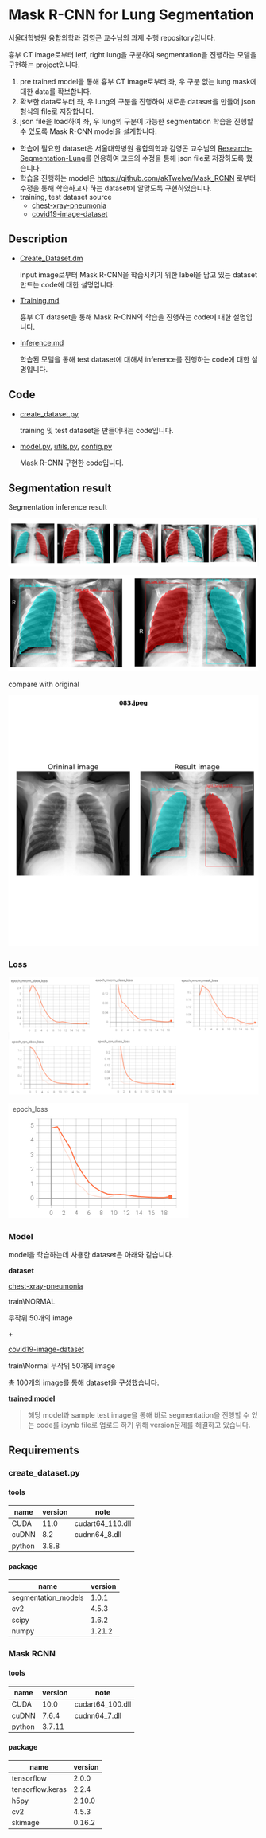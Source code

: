 # Mask R-CNN for Lung Segmentation

서울대학병원 융합의학과 김영곤 교수님의 과제 수행 repository입니다.

흉부 CT image로부터 letf, right lung을 구분하여 segmentation을 진행하는 모델을 구현하는 project입니다.

1. pre trained model을 통해 흉부 CT image로부터 좌, 우 구분 없는 lung mask에 대한 data를 확보합니다.
2. 확보한 data로부터 좌, 우 lung의 구분을 진행하여 새로운 dataset을 만들어 json형식의 file로 저장합니다.
3. json file을 load하여 좌, 우 lung의 구분이 가능한 segmentation 학습을 진행할 수 있도록 Mask R-CNN model을 설계합니다.



- 학습에 필요한 dataset은 서울대학병원 융합의학과 김영곤 교수님의 [Research-Segmentation-Lung](https://github.com/younggon2/Research-Segmentation-Lung-CXR-COVID19)를 인용하여 코드의 수정을 통해  json file로 저장하도록 했습니다.
- 학습을 진행하는 model은  https://github.com/akTwelve/Mask_RCNN 로부터 수정을 통해 학습하고자 하는 dataset에 알맞도록 구현하였습니다.
- training, test dataset source
  - [chest-xray-pneumonia](https://www.kaggle.com/paultimothymooney/chest-xray-pneumonia)
  - [covid19-image-dataset](https://www.kaggle.com/pranavraikokte/covid19-image-dataset)






## Description

- [Create_Dataset.dm](https://github.com/HibernationNo1/assignment-Segmented_Lung/blob/master/description/Create%20Dataset.md)

  input image로부터 Mask R-CNN을 학습시키기 위한 label을 담고 있는 dataset 만드는 code에 대한 설명입니다.

- [Training.md](https://github.com/HibernationNo1/assignment-Segmented_Lung/blob/master/description/Training.md)

  흉부 CT dataset을 통해 Mask R-CNN의 학습을 진행하는 code에 대한 설명입니다.

- [Inference.md](https://github.com/HibernationNo1/assignment-Segmented_Lung/blob/master/description/Inference.md)

  학습된 모델을 통해 test dataset에 대해서 inference를 진행하는 code에 대한 설명입니다.



## Code

- [create_dataset.py](https://github.com/HibernationNo1/assignment-Segmented_Lung/blob/master/code/create_dataset/create_dataset.py)

  training 및 test dataset을 만들어내는 code입니다.

- [model.py](https://github.com/HibernationNo1/assignment-Segmented_Lung/blob/master/code/mask_rcnn/model.py), [utils.py](https://github.com/HibernationNo1/assignment-Segmented_Lung/blob/master/code/mask_rcnn/utils.py), [config.py](https://github.com/HibernationNo1/assignment-Segmented_Lung/blob/master/code/mask_rcnn/config.py)

  Mask R-CNN 구현한 code입니다.

  



## Segmentation result

Segmentation inference result

![](https://github.com/HibernationNo1/assignment-Segmented_Lung/blob/master/image/r5.png?raw=true)

![](https://github.com/HibernationNo1/assignment-Segmented_Lung/blob/master/image/r6.png?raw=true)



compare with original

![](https://github.com/HibernationNo1/assignment-Segmented_Lung/blob/master/image/r1.png?raw=true)

### Loss

![](https://github.com/HibernationNo1/assignment-Segmented_Lung/blob/master/image/loss.png?raw=true)





![](https://github.com/HibernationNo1/assignment-Segmented_Lung/blob/master/image/loss_1.png?raw=true)



### Model

model을 학습하는데 사용한 dataset은 아래와 같습니다.

**dataset** 

[chest-xray-pneumonia](https://www.kaggle.com/paultimothymooney/chest-xray-pneumonia)

train\NORMAL

무작위 50개의 image

\+

[covid19-image-dataset](https://www.kaggle.com/pranavraikokte/covid19-image-dataset)

train\Normal
무작위 50개의 image

총 100개의 image를 통해 dataset을 구성했습니다.



[**trained model**](https://github.com/HibernationNo1/assignment-Segmented_Lung/blob/master/model_mask-rcnn/lungs_model/mask_rcnn__lungs_0000.h5)

> 해당 model과 sample test image을 통해 바로 segmentation을 진행할 수 있는 code를 ipynb file로 업로드 하기 위해 version문제를 해결하고 있습니다.





## Requirements

### create_dataset.py

#### tools

| name   | version | note             |
| ------ | ------- | ---------------- |
| CUDA   | 11.0    | cudart64_110.dll |
| cuDNN  | 8.2     | cudnn64_8.dll    |
| python | 3.8.8   |                  |

#### package

| name                | version |
| ------------------- | ------- |
| segmentation_models | 1.0.1   |
| cv2                 | 4.5.3   |
| scipy               | 1.6.2   |
| numpy               | 1.21.2  |



### Mask RCNN

#### tools

| name   | version | note             |
| ------ | ------- | ---------------- |
| CUDA   | 10.0    | cudart64_100.dll |
| cuDNN  | 7.6.4   | cudnn64_7.dll    |
| python | 3.7.11  |                  |

#### package

| name             | version |
| ---------------- | ------- |
| tensorflow       | 2.0.0   |
| tensorflow.keras | 2.2.4   |
| h5py             | 2.10.0  |
| cv2              | 4.5.3   |
| skimage          | 0.16.2  |



